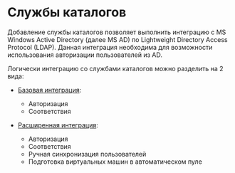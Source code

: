 # Службы каталогов

Добавление службы каталогов позволяет выполнить интеграцию с MS Windows Active Directory (далее MS AD) по
Lightweight Directory Access Protocol (LDAP). Данная интеграция необходима для возможности использования
авторизации пользователей из AD.
    
Логически интеграцию со службами каталогов можно разделить на 2 вида:

- [Базовая интеграция](./ad_base.md):
    - Авторизация
    - Соответствия

- [Расширенная интеграция](./ad_extend.md):
    - Авторизация
    - Соответствия
    - Ручная синхронизация пользователей
    - Подготовка виртуальных машин в автоматическом пуле
